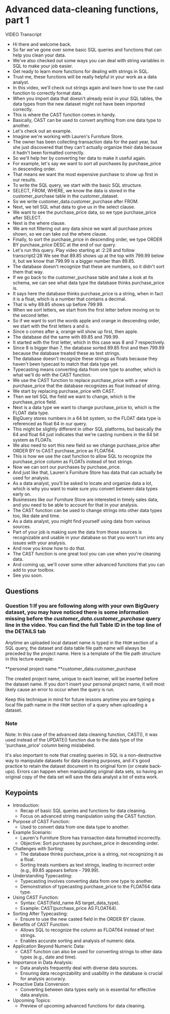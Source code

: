 # Advanced data-cleaning functions, part 1

VIDEO Transcript

- Hi there and welcome back.
- So far we've gone over some basic SQL queries and functions that can help you clean your data.
- We've also checked out some ways you can deal with string variables in SQL to make your job easier.
- Get ready to learn more functions for dealing with strings in SQL.
- Trust me, these functions will be really helpful in your work as a data analyst.
- In this video, we'll check out strings again and learn how to use the cast function to correctly format data.
- When you import data that doesn't already exist in your SQL tables, the data types from the new dataset might not have been imported correctly.
- This is where the CAST function comes in handy.
- Basically, CAST can be used to convert anything from one data type to another.
- Let's check out an example.
- Imagine we're working with Lauren's Furniture Store.
- The owner has been collecting transaction data for the past year, but she just discovered that they can't actually organize their data because it hadn't been formatted correctly.
- So we'll help her by converting her data to make it useful again.
- For example, let's say we want to sort all purchases by purchase_price in descending order.
- That means we want the most expensive purchase to show up first in our results.
- To write the SQL query, we start with the basic SQL structure.
- SELECT, FROM, WHERE, we know the data is stored in the customer_purchase table in the customer_dataset.
- So we write customer_data.customer_purchase after FROM.
- Next, we tell SQL what data to give us in the select clause.
- We want to see the purchase_price data, so we type purchase_price after SELECT.
- Next is the where clause.
- We are not filtering out any data since we want all purchase prices shown, so we can take out the where clause.
- Finally, to sort the purchase_price in descending order, we type ORDER BY purchase_price DESC at the end of our query.
- Let's run this query.
Play video starting at :2:28 and follow transcript2:28
We see that 89.85 shows up at the top with 799.99 below it, but we know that 799.99 is a bigger number than 89.85.
- The database doesn't recognize that these are numbers, so it didn't sort them that way.
- If we go back to the customer_purchase table and take a look at its schema, we can see what data type the database thinks purchase_price is.
- It says here the database thinks purchase_price is a string, when in fact it is a float, which is a number that contains a decimal.
- That is why 89.85 shows up before 799.99.
- When we sort letters, we start from the first letter before moving on to the second letter.
- So if we want to sort the words apple and orange in descending order, we start with the first letters a and o.
- Since o comes after a, orange will show up first, then apple.
- The database did the same with 89.85 and 799.99.
- It started with the first letter, which in this case was 8 and 7 respectively.
- Since 8 is bigger than 7, the database sorted 89.85 first and then 799.99 because the database treated these as text strings.
- The database doesn't recognize these strings as floats because they haven't been typecast to match that data type yet.
- Typecasting means converting data from one type to another, which is what we'll do with the CAST function.
- We use the CAST function to replace purchase_price with a new purchase_price that the database recognizes as float instead of string.
- We start by replacing purchase_price with CAST.
- Then we tell SQL the field we want to change, which is the purchase_price field.
- Next is a data type we want to change purchase_price to, which is the FLOAT data type.
- BigQuery stores numbers in a 64 bit system, so the FLOAT data type is referenced as float 64 in our query.
- This might be slightly different in other SQL platforms, but basically the 64 and float 64 just indicates that we're casting numbers in the 64 bit system as FLOATs.
- We also need to sort this new field so we change purchase_price after ORDER BY to CAST purchase_price as FLOAT64.
- This is how we use the cast function to allow SQL to recognize the purchase_price column as FLOATs instead of text strings.
- Now we can sort our purchases by purchase_price.
- And just like that, Lauren's Furniture Store has data that can actually be used for analysis.
- As a data analyst, you'll be asked to locate and organize data a lot, which is why you want to make sure you convert between data types early on.
- Businesses like our Furniture Store are interested in timely sales data, and you need to be able to account for that in your analysis.
- The CAST function can be used to change strings into other data types too, like date and time.
- As a data analyst, you might find yourself using data from various sources.
- Part of your job is making sure the data from those sources is recognizable and usable in your database so that you won't run into any issues with your analysis.
- And now you know how to do that.
- The CAST function is one great tool you can use when you're cleaning data.
- And coming up, we'll cover some other advanced functions that you can add to your toolbox.
- See you soon.

## Questions

### Question 1:If you are following along with your own BigQuery dataset, you may have noticed there is some information missing before the *customer_data.customer_purchase* query line in the video. You can find the full Table ID in the top line of the DETAILS tab

Anytime an uploaded local dataset name is typed in the `FROM` section of a SQL query, the dataset and data table file path name will always be preceded by the project name. Here is a template of the file path structure in this lecture example:

**personal project name.**customer_data.customer_purchase

The created project name, unique to each learner, will be inserted before the dataset name. If you don't insert your personal project name, it will most likely cause an error to occur when the query is run.

Keep this technique in mind for future lessons anytime you are typing a local file path name in the `FROM` section of a query when uploading a dataset.

### Note

Note: In this case of the advanced data cleaning function, CAST(), it was used instead of the UPDATE() function due to the data type of the 'purchase_price' column being mislabeled.

It's also important to note that creating queries in SQL is a non-destructive way to manipulate datasets for data cleaning purposes, and it's good practice to retain the dataset document in its original form (or create back-ups). Errors can happen when manipulating original data sets, so having an original copy of the data set will save the data analyst a lot of extra work.

## Keypoints

- Introduction:
  - Recap of basic SQL queries and functions for data cleaning.
  - Focus on advanced string manipulation using the CAST function.
- Purpose of CAST Function:
  - Used to convert data from one data type to another.
- Example Scenario:
  - Lauren's Furniture Store has transaction data formatted incorrectly.
  - Objective: Sort purchases by purchase_price in descending order.
- Challenges with Sorting:
  - The database thinks purchase_price is a string, not recognizing it as a float.
  - Sorting treats numbers as text strings, leading to incorrect order (e.g., 89.85 appears before - 799.99).
- Understanding Typecasting:
  - Typecasting involves converting data from one type to another.
  - Demonstration of typecasting purchase_price to the FLOAT64 data type.
- Using CAST Function:
  - Syntax: CAST(field_name AS target_data_type).
  - Example: CAST(purchase_price AS FLOAT64).
- Sorting After Typecasting:
  - Ensure to use the new casted field in the ORDER BY clause.
- Benefits of CAST Function:
  - Allows SQL to recognize the column as FLOAT64 instead of text strings.
  - Enables accurate sorting and analysis of numeric data.
- Application Beyond Numeric Data:
  - CAST function can also be used for converting strings to other data types (e.g., date and time).
- Importance in Data Analysis:
  - Data analysts frequently deal with diverse data sources.
  - Ensuring data recognizability and usability in the database is crucial for analysis accuracy.
- Proactive Data Conversion:
  - Converting between data types early on is essential for effective data analysis.
- Upcoming Topics:
  - Preview of upcoming advanced functions for data cleaning.

